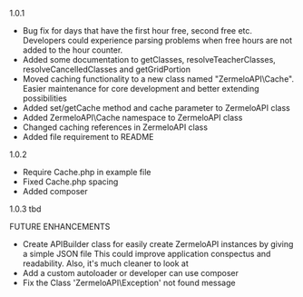 1.0.1

- Bug fix for days that have the first hour free, second free etc.
	Developers could experience parsing problems when free hours are not added to the hour counter.
- Added some documentation to getClasses, resolveTeacherClasses, resolveCancelledClasses and getGridPortion
- Moved caching functionality to a new class named "ZermeloAPI\\Cache". 
	Easier maintenance for core development and better extending possibilities
- Added set/getCache method and cache parameter to ZermeloAPI class
- Added ZermeloAPI\Cache namespace to ZermeloAPI class
- Changed caching references in ZermeloAPI class
- Added file requirement to README

1.0.2
- Require Cache.php in example file
- Fixed Cache.php spacing
- Added composer

1.0.3
tbd

FUTURE ENHANCEMENTS

- Create APIBuilder class for easily create ZermeloAPI instances by giving a simple JSON file
	This could improve application conspectus and readability. Also, it's much cleaner to look at
- Add a custom autoloader or developer can use composer
- Fix the Class 'ZermeloAPI\Exception' not found message

